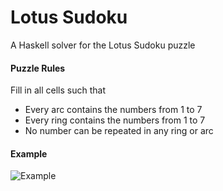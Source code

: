 # Lotus Sudoku
A Haskell solver for the Lotus Sudoku puzzle

#### Puzzle Rules
Fill in all cells such that 
* Every arc contains the numbers from 1 to 7
* Every ring contains the numbers from 1 to 7
* No number can be repeated in any ring or arc

#### Example 

![Example](https://cloud.githubusercontent.com/assets/10108593/14727426/5fddf394-07f0-11e6-9fa3-1d3b132627d9.JPG)
